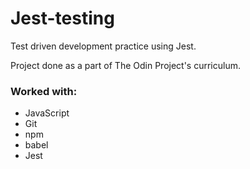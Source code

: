 # Jest-testing

Test driven development practice using Jest.

Project done as a part of The Odin Project's curriculum.

### Worked with:

- JavaScript
- Git
- npm
- babel
- Jest